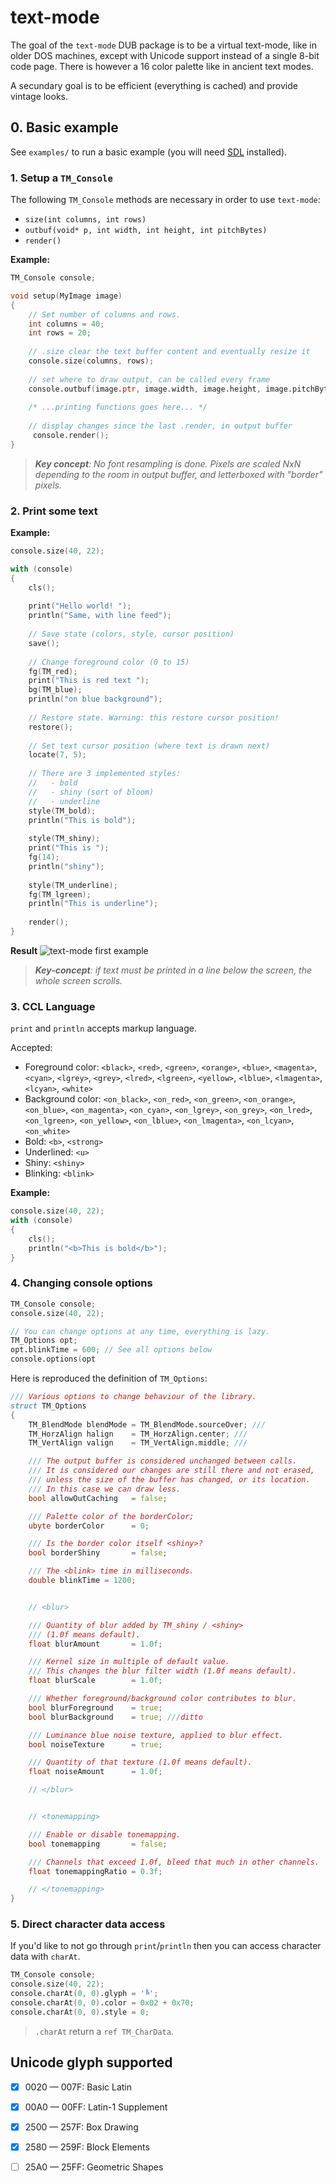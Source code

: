 # text-mode

The goal of the `text-mode` DUB package is to be a virtual text-mode, like in older DOS machines, except with Unicode support instead of a single 8-bit code page. There is however a 16 color palette like in ancient text modes.

A secundary goal is to be efficient (everything is cached) and provide vintage looks.


## 0. Basic example

See `examples/` to run a basic example (you will need [SDL](https://www.libsdl.org/) installed).


### 1. Setup a `TM_Console`


The following `TM_Console` methods are necessary in order to use `text-mode`:
   - `size(int columns, int rows)`
   - `outbuf(void* p, int width, int height, int pitchBytes)`
   - `render()`


**Example:**
```d
TM_Console console;

void setup(MyImage image)
{
    // Set number of columns and rows.
    int columns = 40;
    int rows = 20;
 
    // .size clear the text buffer content and eventually resize it
    console.size(columns, rows);
 
    // set where to draw output, can be called every frame
    console.outbuf(image.ptr, image.width, image.height, image.pitchBytes);
 
    /* ...printing functions goes here... */
 
    // display changes since the last .render, in output buffer
     console.render();
}
```

> _**Key concept**: No font resampling is done. Pixels are scaled NxN depending to the room in output buffer, and letterboxed with "border" pixels._

 ### 2. Print some text

 **Example:**
```d
console.size(40, 22);

with (console)
{
    cls();
 
    print("Hello world! ");
    println("Same, with line feed");
 
    // Save state (colors, style, cursor position)
    save();
 
    // Change foreground color (0 to 15)
    fg(TM_red);
    print("This is red text ");
    bg(TM_blue);
    println("on blue background");
 
    // Restore state. Warning: this restore cursor position!
    restore();
 
    // Set text cursor position (where text is drawn next)
    locate(7, 5);
 
    // There are 3 implemented styles:
    //   - bold
    //   - shiny (sort of bloom)
    //   - underline
    style(TM_bold);
    println("This is bold");
 
    style(TM_shiny);
    print("This is ");
    fg(14);
    println("shiny");
 
    style(TM_underline);
    fg(TM_lgreen);
    println("This is underline");
 
    render();
}
``` 

**Result**
![text-mode first example](example-1.png)



> _**Key-concept**: if text must be printed in a line below the screen, the whole screen scrolls._


### 3. CCL Language

 `print` and `println` accepts markup language.


         

 Accepted:
 - Foreground color: `<black>`, 
`<red>`, `<green>`, `<orange>`, `<blue>`, `<magenta>`, `<cyan>`, `<lgrey>`, `<grey>`, `<lred>`, `<lgreen>`, `<yellow>`, `<lblue>`, `<lmagenta>`, `<lcyan>`, `<white>`
- Background color: `<on_black>`, 
`<on_red>`, `<on_green>`, `<on_orange>`, `<on_blue>`, `<on_magenta>`, `<on_cyan>`, `<on_lgrey>`, `<on_grey>`, `<on_lred>`, `<on_lgreen>`, `<on_yellow>`, `<on_lblue>`, `<on_lmagenta>`, `<on_lcyan>`, `<on_white>`
 - Bold: `<b>`, `<strong>`
 - Underlined: `<u>`
 - Shiny: `<shiny>`
 - Blinking: `<blink>`

 **Example:**
```d
console.size(40, 22);
with (console)
{
    cls();
    println("<b>This is bold</b>");
}
```
 

### 4. Changing console options

```d
TM_Console console;
console.size(40, 22);

// You can change options at any time, everything is lazy.
TM_Options opt;
opt.blinkTime = 600; // See all options below
console.options(opt
```


Here is reproduced the definition of `TM_Options`:
```d
/// Various options to change behaviour of the library.
struct TM_Options
{
    TM_BlendMode blendMode = TM_BlendMode.sourceOver; ///
    TM_HorzAlign halign    = TM_HorzAlign.center; ///
    TM_VertAlign valign    = TM_VertAlign.middle; ///

    /// The output buffer is considered unchanged between calls.
    /// It is considered our changes are still there and not erased,
    /// unless the size of the buffer has changed, or its location.
    /// In this case we can draw less.
    bool allowOutCaching   = false;

    /// Palette color of the borderColor;
    ubyte borderColor      = 0;

    /// Is the border color itself <shiny>?
    bool borderShiny       = false;

    /// The <blink> time in milliseconds.
    double blinkTime = 1200;


    // <blur>

    /// Quantity of blur added by TM_shiny / <shiny>
    /// (1.0f means default).
    float blurAmount       = 1.0f;

    /// Kernel size in multiple of default value.
    /// This changes the blur filter width (1.0f means default).
    float blurScale        = 1.0f;

    /// Whether foreground/background color contributes to blur.
    bool blurForeground    = true;
    bool blurBackground    = true; ///ditto

    /// Luminance blue noise texture, applied to blur effect.
    bool noiseTexture      = true;

    /// Quantity of that texture (1.0f means default).
    float noiseAmount      = 1.0f;

    // </blur>


    // <tonemapping>

    /// Enable or disable tonemapping.
    bool tonemapping       = false;

    /// Channels that exceed 1.0f, bleed that much in other channels.
    float tonemappingRatio = 0.3f;

    // </tonemapping>
}
```


### 5. Direct character data access

If you'd like to not go through `print`/`println` then you can access character data with `charAt`.

```d
TM_Console console;
console.size(40, 22);
console.charAt(0, 0).glyph = '╚';
console.charAt(0, 0).color = 0x02 + 0x70;
console.charAt(0, 0).style = 0;
```

> `.charAt` return a `ref TM_CharData`.


## Unicode glyph supported

 - [x] 0020 — 007F: Basic Latin
 - [x] 00A0 — 00FF: Latin-1 Supplement
 - [x] 2500 — 257F: Box Drawing
 - [x] 2580 — 259F: Block Elements
 - [ ] 25A0 — 25FF: Geometric Shapes

